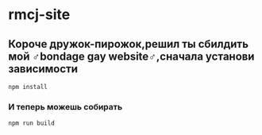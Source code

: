 # rmcj-site

## Короче дружок-пирожок,решил ты сбилдить мой ♂bondage gay website♂,сначала установи зависимости
```
npm install
```

### И теперь можешь собирать
```
npm run build
```
